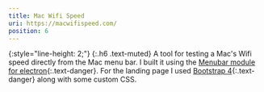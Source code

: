 ```yaml
---
title: Mac Wifi Speed
uri: https://macwifispeed.com/
position: 6
---
```


{:style="line-height: 2;"}
{:.h6 .text-muted}
A tool for testing a Mac's Wifi speed directly from the Mac menu bar. I built
it using the [Menubar module for electron](https://github.com/maxogden/menubar){:.text-danger}. 
For the landing page I used [Bootstrap 4](https://getbootstrap.com/){:.text-danger} along with some
custom CSS.

